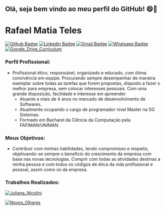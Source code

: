 ## Olá, seja bem vindo ao meu perfil do GitHub! 😄👋

# Rafael Matia Teles
[![Github Badge](https://img.shields.io/badge/-Github-000?style=flat-square&logo=Github&logoColor=white&link=https://github.com/fagnerpsantos)](https://github.com/rafamatia)
[![Linkedin Badge](https://img.shields.io/badge/-LinkedIn-blue?style=flat-square&logo=Linkedin&logoColor=white&link=https://www.linkedin.com/in/rafael-jos%C3%A9-matia-de-s%C3%A1-teles-92ba991a7/)](https://www.linkedin.com/in/rafael-jos%C3%A9-matia-de-s%C3%A1-teles-92ba991a7/)
[![Gmail Badge](https://img.shields.io/badge/-Gmail-c14438?style=flat-square&logo=Gmail&logoColor=white&link=mailto:rafaelmatiateles@gmail.com)](mailto:rafaelmatiateles@gmail.com)
[![Whatsapp Badge](https://img.shields.io/badge/-Whatsapp-4CA143?style=flat-square&labelColor=4CA143&logo=whatsapp&logoColor=white&link=https://api.whatsapp.com/send?phone=554497694348&text=Ol%C3%A1%20Rafael%2C%20Tudo%20bem%3F%20Me%20chamo)](https://api.whatsapp.com/send?phone=554497694348&text=Ol%C3%A1%20Rafael%2C%20Tudo%20bem%3F%20Me%20chamo)
[![Google_Drive_Curriculum](https://img.shields.io/website?label=Google%20Drive&logo=Google%20Drive&logoColor=white&style=flat-square&up_color=%23FF8000&up_message=Curriculum&url=https%3A%2F%2Fdrive.google.com%2Ffile%2Fd%2F1cY0VqaOhz_OROAxJC1UfmlmVZph4tc1i%2Fview%3Fusp%3Dsharing)](https://drive.google.com/file/d/1cY0VqaOhz_OROAxJC1UfmlmVZph4tc1i/view?usp=sharing)

### Perfil Profissional:
  - Profissional ético, responsável, organizado e educado, com ótima convivência em equipe. Procurando sempre desempenhar de maneira exemplar sobre todas as tarefas que forem propostas, disposto a fazer o melhor para empresa, sem colocar interesses pessoais. Com uma grande disposição, facilidade e interesse em apreender.
    - Atuante a mais de 4 anos no mercado de desenvolvimento de Softwares.
    - Atualmente ocupando o cargo de programador nível Master na SG Sistemas. 
    - Formado em Bacharel da Ciência da Computação pela FAFIMAN/UNIMAN.

### Meus Objetivos:
  - Contribuir com minhas habilidades, tendo compromisso e respeito, objetivando-se sempre o benefício do crescimento da empresa com base nas novas tecnologias. Comprir com todas as atividades destinas a minha pessoa e com todos os códigos de ética da vida profissional e pessoal, assim como os da empresa.

### Trabalhos Realizados:
[![Juliana_Nicolini](https://img.shields.io/website?label=Portf%C3%B3lio%20-%20Jornalista%20-&logo=WordPress&logoColor=pink&style=for-the-badge&up_color=pink&up_message=Juliana%20Nicolini&url=https%3A%2F%2Fjuliananicolini.jor.br%2F)](https://juliananicolini.jor.br/)

[![Novos_Olhares](https://img.shields.io/website?label=website%20-%20Portal%20de%20Not%C3%ADcias%20-%20&logo=WordPress&logoColor=blue&style=for-the-badge&up_color=%232E64FE&up_message=Novos%20Olhares&url=https%3A%2F%2Fwww.novosolhares.com%2F)](https://www.novosolhares.com/)

